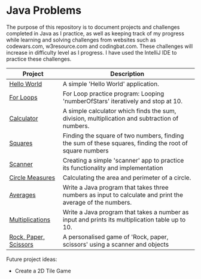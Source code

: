 # Java Problems

The purpose of this repository is to document projects and challenges completed in Java as I practice, as well as keeping track of my progress while learning and solving challenges from websites such as codewars.com, w3resource.com and codingbat.com. These challenges will increase in difficulty level as I progress. I have used the IntelliJ IDE to practice these challenges.

| Project | Description |
| --- | --- |
| [Hello World](https://github.com/leylahunn/Java-problems/blob/master/coding-problems/hello-world) | A simple 'Hello World' application. |
| [For Loops](https://github.com/leylahunn/Java-problems/blob/master/coding-problems/for-loops) | For Loop practice program: Looping 'numberOfStars' iteratively and stop at 10. |
| [Calculator](https://github.com/leylahunn/Java-problems/blob/master/coding-problems/calculator) | A simple calculator which finds the sum, division, multiplication and subtraction of numbers. |
| [Squares](https://github.com/leylahunn/Java-problems/blob/master/coding-problems/squares) | Finding the square of two numbers, finding the sum of these squares, finding the root of square numbers |
| [Scanner](https://github.com/leylahunn/Java-problems/blob/master/coding-problems/scanner) | Creating a simple 'scanner' app to practice its functionality and implementation |
| [Circle Measures](https://github.com/leylahunn/Java-problems/blob/master/coding-problems/circle-measures) | Calculating the area and perimeter of a circle. |
| [Averages](https://github.com/leylahunn/Java-problems/blob/master/coding-problems/averages) | Write a Java program that takes three numbers as input to calculate and print the average of the numbers. |
| [Multiplications](https://github.com/leylahunn/Java-problems/blob/master/coding-problems/multiplications) | Write a Java program that takes a number as input and prints its multiplication table up to 10. |
| [Rock, Paper, Scissors](https://github.com/leylahunn/Java-problems/tree/master/coding-problems/rock-paper-scissors) | A personalised game of 'Rock, paper, scissors' using a scanner and objects |

Future project ideas:  
- Create a 2D Tile Game
